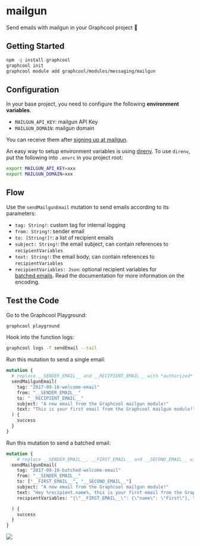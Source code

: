 # mailgun

Send emails with mailgun in your Graphcool project 🎁

## Getting Started

```sh
npm -g install graphcool
graphcool init
graphcool module add graphcool/modules/messaging/mailgun
```

## Configuration

In your base project, you need to configure the following **environment variables**.

- `MAILGUN_API_KEY`: mailgun API Key
- `MAILGUN_DOMAIN`: mailgun domain

You can receive them after [signing up at mailgun](https://app.mailgun.com/app/dashboard).

An easy way to setup environment variables is using [direnv](https://direnv.net/).
To use `direnv`, put the following into `.envrc` in you project root:

```sh
export MAILGUN_API_KEY=xxx
export MAILGUN_DOMAIN=xxx
```

## Flow

Use the `sendMailgunEmail` mutation to send emails according to its parameters:

* `tag: String!`: custom tag for internal logging
* `from: String!`: sender email
* `to: [String!]!`: a list of recipient emails
* `subject: String!`: the email subject, can contain references to `recipientVariables`
* `text: String!`: the email body, can contain references to `recipientVariables`
* `recipientVariables: Json`: optional recipient variables for [batched emails](http://mg-documentation.readthedocs.io/en/latest/user_manual.html#batch-sending). Read the documentation for more information on the encoding.

## Test the Code

Go to the Graphcool Playground:

```sh
graphcool playground
```

Hook into the function logs:

```sh
graphcool logs -f sendEmail --tail
```

Run this mutation to send a single email:

```graphql
mutation {
  # replace __SENDER_EMAIL__ and __RECIPIENT_EMAIL__ with *authorized* email addresses!
  sendMailgunEmail(
    tag: "2017-09-16-welcome-email"
    from: "__SENDER_EMAIL__"
    to: "__RECIPIENT_EMAIL__"
    subject: "A new email from the Graphcool mailgun module!"
    text: "This is your first email from the Graphcool mailgun module!"
  ) {
    success
  }
}
```

Run this mutation to send a batched email:

```graphql
mutation {
    # replace __SENDER_EMAIL__, __FIRST_EMAIL__ and __SECOND_EMAIL__ with *authorized* email addresses!
  sendMailgunEmail(
    tag: "2017-09-16-batched-welcome-email"
    from: "__SENDER_EMAIL__"
    to: ["__FIRST_EMAIL__", "__SECOND_EMAIL__"]
    subject: "A new email from the Graphcool mailgun module!"
    text: "Hey %recipient.name%, this is your first email from the Graphcool mailgun module!"
    recipientVariables: "{\"__FIRST_EMAIL__\": {\"name\": \"First\"}, \"__SECOND_EMAIL__\": {\"name\": \"Second\"}}"

  ) {
    success
  }
}
```

![](http://i.imgur.com/5RHR6Ku.png)
